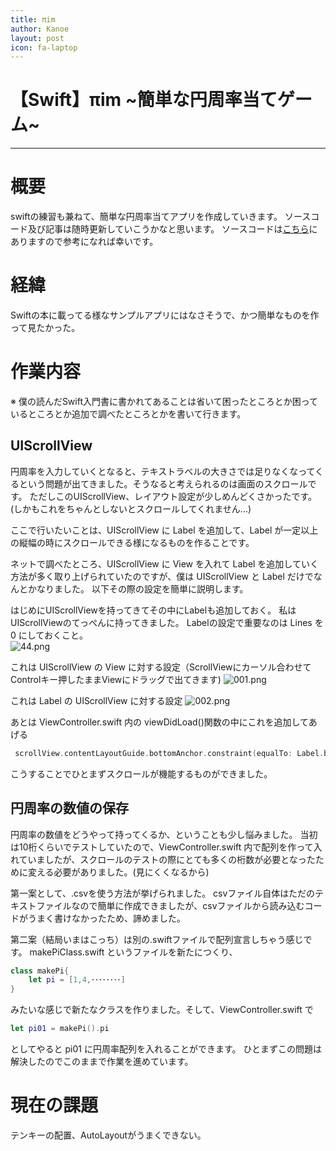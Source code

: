 ```yaml
---
title: πim
author: Kanoe
layout: post
icon: fa-laptop
---
```

# 【Swift】πim ~簡単な円周率当てゲーム~ 

___
# 概要
swiftの練習も兼ねて、簡単な円周率当てアプリを作成していきます。
ソースコード及び記事は随時更新していこうかなと思います。
ソースコードは[こちら](https://github.com/KanoeGitHub/-im)にありますので参考になれば幸いです。

# 経緯
Swiftの本に載ってる様なサンプルアプリにはなさそうで、かつ簡単なものを作って見たかった。

# 作業内容
※ 僕の読んだSwift入門書に書かれてあることは省いて困ったところとか困っているところとか追加で調べたところとかを書いて行きます。

## UIScrollView
円周率を入力していくとなると、テキストラベルの大きさでは足りなくなってくるという問題が出てきました。そうなると考えられるのは画面のスクロールです。
ただしこのUIScrollView、レイアウト設定が少しめんどくさかったです。(しかもこれをちゃんとしないとスクロールしてくれません...)

ここで行いたいことは、UIScrollView に Label を追加して、Label が一定以上の縦幅の時にスクロールできる様になるものを作ることです。

ネットで調べたところ、UIScrollView に View を入れて Label を追加していく方法が多く取り上げられていたのですが、僕は UIScrollView と Label だけでなんとかなりました。
以下その際の設定を簡単に説明します。

はじめにUIScrollViewを持ってきてその中にLabelも追加しておく。
私はUIScrollViewのてっぺんに持ってきました。
Labelの設定で重要なのは Lines を 0 にしておくこと。<br>
![44.png](https://qiita-image-store.s3.amazonaws.com/0/177611/de7a115d-5aeb-c7c4-7933-3100dd4419a7.png)

これは UIScrollView の View に対する設定（ScrollViewにカーソル合わせてControlキー押したままViewにドラッグで出てきます)
![001.png](https://qiita-image-store.s3.amazonaws.com/0/177611/72280541-cd53-a7cb-dcd1-4a12afe9d002.png)

これは Label の UIScrollView に対する設定
![002.png](https://qiita-image-store.s3.amazonaws.com/0/177611/16131cfd-3830-23a6-07d1-5a267c26457a.png)

あとは ViewController.swift 内の viewDidLoad()関数の中にこれを追加してあげる

```swift
 scrollView.contentLayoutGuide.bottomAnchor.constraint(equalTo: Label.bottomAnchor).isActive = true
```

こうすることでひとまずスクロールが機能するものができました。


## 円周率の数値の保存
円周率の数値をどうやって持ってくるか、ということも少し悩みました。
当初は10桁くらいでテストしていたので、ViewController.swift 内で配列を作って入れていましたが、スクロールのテストの際にとても多くの桁数が必要となったために変える必要がありました。(見にくくなるから) 

第一案として、.csvを使う方法が挙げられました。
csvファイル自体はただのテキストファイルなので簡単に作成できましたが、csvファイルから読み込むコードがうまく書けなかったため、諦めました。

第二案（結局いまはこっち）は別の.swiftファイルで配列宣言しちゃう感じです。
makePiClass.swift というファイルを新たにつくり、

```swift
class makePi{
	let pi = [1,4,････････]
}
```
みたいな感じで新たなクラスを作りました。そして、ViewController.swift で

```swift
let pi01 = makePi().pi 
```
としてやると pi01 に円周率配列を入れることができます。
ひとまずこの問題は解決したのでこのままで作業を進めています。


# 現在の課題
テンキーの配置、AutoLayoutがうまくできない。


